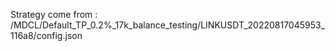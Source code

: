 Strategy come from : /MDCL/Default_TP_0.2%_17k_balance_testing/LINKUSDT_20220817045953_116a8/config.json